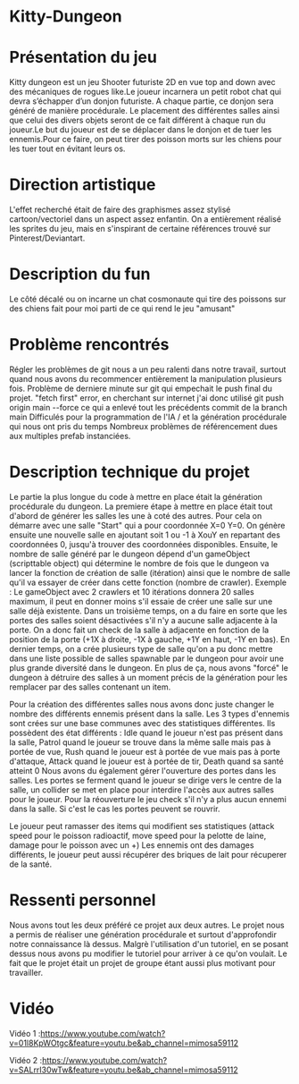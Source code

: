 # Kitty-Dungeon

# Présentation du jeu

Kitty dungeon est un jeu Shooter futuriste 2D en vue top and down avec des mécaniques de rogues like.Le joueur incarnera un petit robot chat qui devra s’échapper d’un donjon futuriste. A chaque partie, ce donjon sera généré de manière procédurale. Le placement des différentes salles ainsi que celui des divers objets seront de ce fait différent à chaque run du joueur.Le but du joueur est de se déplacer dans le donjon et de tuer les ennemis.Pour ce faire, on peut tirer des poisson morts sur les chiens pour les tuer tout en évitant leurs os.

# Direction artistique 

L'effet recherché était de faire des graphismes assez stylisé cartoon/vectoriel dans un aspect assez enfantin. On a entièrement réalisé les sprites du jeu, mais en s'inspirant de certaine références trouvé sur Pinterest/Deviantart.

# Description du fun
 
Le côté décalé ou on incarne un chat cosmonaute qui tire des poissons sur des chiens fait pour moi parti de ce qui rend le jeu "amusant"

# Problème rencontrés 

Régler les problèmes de git nous a un peu ralenti dans notre travail, surtout quand nous avons du recommencer entièrement la manipulation plusieurs fois.
Problème de derniere minute sur git qui empechait le push final du projet. "fetch first" error, en cherchant sur internet j'ai donc utilisé git push origin main --force ce qui a enlevé tout les précédents commit de la branch main 
Difficulés pour la programmation de l'IA / et la génération procédurale qui nous ont pris du temps
Nombreux problèmes de référencement dues aux multiples prefab instanciées.


# Description technique du projet
Le partie la plus longue du code à mettre en place était la génération procédurale du dungeon. 
  La premiere étape à mettre en place était tout d'abord de générer les salles les une à coté des autres. Pour cela on démarre avec une salle "Start" qui a pour coordonnée X=0          Y=0. On génère ensuite une nouvelle salle en ajoutant soit 1 ou -1 à XouY en repartant des coordonnées 0, jusqu'à trouver des coordonnées disponibles. 
  Ensuite, le nombre de salle généré par le dungeon dépend d'un gameObject (scripttable object) qui détermine le nombre de fois que le dungeon va lancer la fonction de création   de salle (itération) ainsi que le nombre de salle qu'il va essayer de créer dans cette fonction (nombre de crawler).
        Exemple : Le gameObject avec 2 crawlers et 10 itérations donnera 20 salles maximum, il      peut en donner moins s'il essaie de créer une salle sur une salle déjà                 existente.
  Dans un troisième temps, on a du faire en sorte que les portes des salles soient désactivées s'il n'y a aucune salle adjacente à la porte. On a donc fait un check de la salle     à adjacente en fonction de la position de la porte (+1X à droite, -1X à gauche, +1Y en haut, -1Y en bas).
  En dernier temps, on a crée plusieurs type de salle qu'on a pu donc mettre dans une liste possible de salles spawnable par le dungeon pour avoir une plus grande diversité dans     le dungeon. En plus de ça, nous avons "forcé" le dungeon à détruire des salles à un moment précis de la génération pour les remplacer par des salles contenant un item.
  
Pour la création des différentes salles nous avons donc juste changer le nombre des différents ennemis présent dans la salle. Les 3 types d'ennemis sont crées sur une base communes avec des statistiques différentes. Ils possèdent des état différents : Idle quand le joueur n'est pas présent dans la salle, Patrol quand le joueur se trouve dans la même salle mais pas à portée de vue, Rush quand le joueur est à portée de vue mais pas à porte d'attaque, Attack quand le joueur est à portée de tir, Death quand sa santé atteint 0
Nous avons du également gérer l'ouverture des portes dans les salles. Les portes se ferment quand le joueur se dirige vers le centre de la salle, un collider se met en place pour interdire l'accès aux autres salles pour le joueur. Pour la réouverture le jeu check s'il n'y a plus aucun ennemi dans la salle. Si c'est le cas les portes peuvent se rouvrir.

Le joueur peut ramasser des items qui modifient ses statistiques (attack speed pour le poisson radioactif, move speed pour la pelotte de laine, damage pour le poisson avec un +)
Les ennemis ont des damages différents, le joueur peut aussi récupérer des briques de lait pour récuperer de la santé.
  
# Ressenti personnel
Nous avons tout les deux préféré ce projet aux deux autres. Le projet nous a permis de réaliser une génération procédurale et surtout d'approfondir notre connaissance là dessus. Malgrè l'utilisation d'un tutoriel, en se posant dessus nous avons pu modifier le tutoriel pour arriver à ce qu'on voulait. Le fait que le projet était un projet de groupe étant aussi plus motivant pour travailler.

# Vidéo 

Vidéo 1 :https://www.youtube.com/watch?v=01l8KpWOtgc&feature=youtu.be&ab_channel=mimosa59112

Vidéo 2 :https://www.youtube.com/watch?v=SALrrI30wTw&feature=youtu.be&ab_channel=mimosa59112
